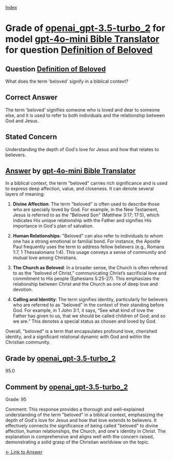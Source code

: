 
[Index](../../../../index.md)
# Grade of [openai_gpt-3.5-turbo_2](../../../grading_models/openai_gpt-3.5-turbo_2.md) for model [gpt-4o-mini Bible Translator](../../../answering_models/gpt-4o-mini_Bible_Translator.md) for question [Definition of Beloved](../../../questions/Definition_of_Beloved.md)

## Question [Definition of Beloved](../../../questions/Definition_of_Beloved.md)
What does the term 'beloved' signify in a biblical context?

## Correct Answer
The term 'beloved' signifies someone who is loved and dear to someone else, and it is used to refer to both individuals and the relationship between God and Jesus.

## Stated Concern
Understanding the depth of God's love for Jesus and how that relates to believers.

## [Answer](../Definition_of_Beloved.md) by [gpt-4o-mini Bible Translator](../../../answering_models/gpt-4o-mini_Bible_Translator.md)
In a biblical context, the term "beloved" carries rich significance and is used to express deep affection, value, and closeness. It can denote several layers of meaning:

1. **Divine Affection**: The term "beloved" is often used to describe those who are specially loved by God. For example, in the New Testament, Jesus is referred to as the "Beloved Son" (Matthew 3:17; 17:5), which indicates His unique relationship with the Father and signifies His importance in God's plan of salvation.

2. **Human Relationships**: "Beloved" can also refer to individuals to whom one has a strong emotional or familial bond. For instance, the Apostle Paul frequently uses the term to address fellow believers (e.g., Romans 1:7, 1 Thessalonians 1:4). This usage conveys a sense of community and mutual love among Christians.

3. **The Church as Beloved**: In a broader sense, the Church is often referred to as the "beloved of Christ," communicating Christ’s sacrificial love and commitment to His people (Ephesians 5:25-27). This emphasizes the relationship between Christ and the Church as one of deep love and devotion.

4. **Calling and Identity**: The term signifies identity, particularly for believers who are referred to as "beloved" in the context of their standing before God. For example, in 1 John 3:1, it says, “See what kind of love the Father has given to us, that we should be called children of God; and so we are.” This denotes a special status as chosen and loved by God.

Overall, "beloved" is a term that encapsulates profound love, cherished identity, and a significant relational dynamic with God and within the Christian community.

## Grade by [openai_gpt-3.5-turbo_2](../../../grading_models/openai_gpt-3.5-turbo_2.md)
95.0

## Comment by [openai_gpt-3.5-turbo_2](../../../grading_models/openai_gpt-3.5-turbo_2.md)
Grade: 95

Comment: This response provides a thorough and well-explained understanding of the term "beloved" in a biblical context, emphasizing the depth of God's love for Jesus and how that love extends to believers. It effectively connects the significance of being called "beloved" to divine affection, human relationships, the Church, and one's identity in Christ. The explanation is comprehensive and aligns well with the concern raised, demonstrating a solid grasp of the Christian worldview on the topic.

[&lt;- Link to Answer](../Definition_of_Beloved.md)
